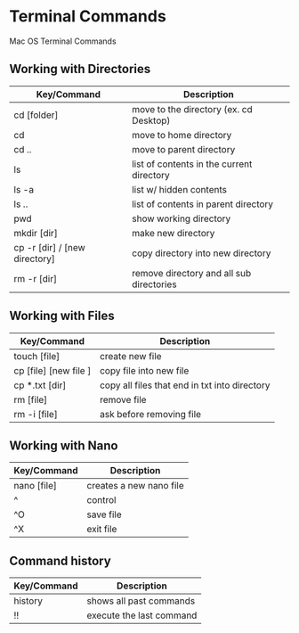 # Terminal Commands
Mac OS Terminal Commands

## Working with Directories
| Key/Command | Description |
| ----------- | ----------- |
| cd [folder] | move to the directory (ex. cd Desktop) |
| cd | move to home directory |
| cd .. | move to parent directory |
| ls | list of contents in the current directory |
| ls -a | list w/ hidden contents |
| ls .. | list of contents in parent directory |
| pwd | show working directory |
| mkdir [dir] | make new directory |
| cp -r [dir] / [new directory] | copy directory into new directory |
| rm -r [dir] | remove directory and all sub directories |


## Working with Files
| Key/Command | Description |
| ----------- | ----------- |
| touch [file] | create new file |
| cp [file] [new file ] | copy file into new file |
| cp *.txt [dir] | copy all files that end in txt into directory |
| rm [file] | remove file |
| rm -i [file] | ask before removing file |


## Working with Nano
| Key/Command | Description |
| ----------- | ----------- |
| nano [file] | creates a new nano file |
| ^ | control |
| ^O | save file |
| ^X | exit file |

## Command history
| Key/Command | Description |
| ----------- | ----------- |
| history | shows all past commands |
| !! | execute the last command |
